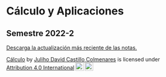 # Cálculo y Aplicaciones

## Semestre 2022-2

[Descarga la actualización más reciente de las notas.](https://github.com/Math-The-Hard-Way/calculo-aplicaciones/blob/main/latex/%5BC%C3%A1lculo%5D.pdf)

<p xmlns:cc="http://creativecommons.org/ns#" xmlns:dct="http://purl.org/dc/terms/"><a property="dct:title" rel="cc:attributionURL" href="https://github.com/Math-The-Hard-Way/calculo-aplicaciones/blob/main/README.md">Cálculo</a> by <a rel="cc:attributionURL dct:creator" property="cc:attributionName" href="https://github.com/julihocc">Juliho David Castillo Colmenares</a> is licensed under <a href="http://creativecommons.org/licenses/by/4.0/?ref=chooser-v1" target="_blank" rel="license noopener noreferrer" style="display:inline-block;">Attribution 4.0 International<img style="height:22px!important;margin-left:3px;vertical-align:text-bottom;" src="https://mirrors.creativecommons.org/presskit/icons/cc.svg?ref=chooser-v1"><img style="height:22px!important;margin-left:3px;vertical-align:text-bottom;" src="https://mirrors.creativecommons.org/presskit/icons/by.svg?ref=chooser-v1"></a></p>
